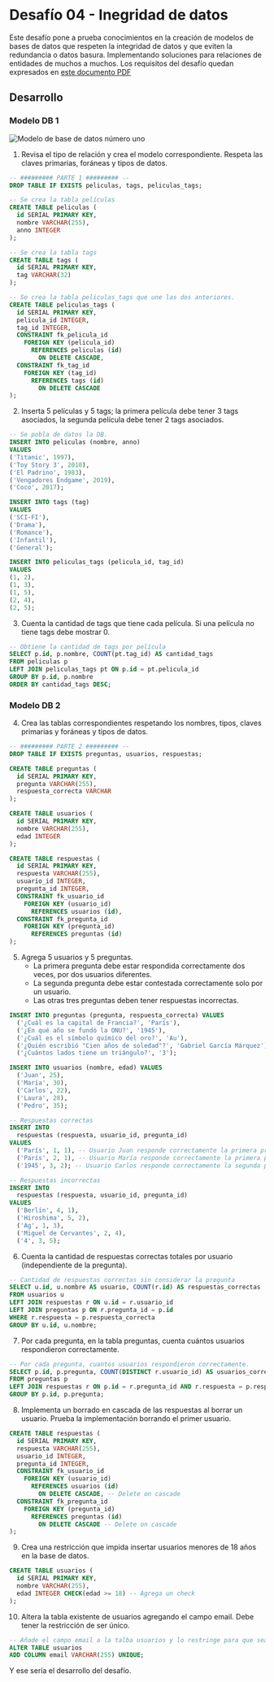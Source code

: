 # Desafío 04 - Inegridad de datos

Este desafío pone a prueba conocimientos en la creación de modelos de bases de datos que respeten la integridad de datos y que eviten la redundancia o datos basura. Implementando soluciones para relaciones de entidades de muchos a muchos. Los requisitos del desafío quedan expresados en [este documento PDF](./04-prueba-SQL.pdf)

## Desarrollo

### Modelo DB 1

![Modelo de base de datos número uno](./modelo_1.png)

1. Revisa el tipo de relación y crea el modelo correspondiente. Respeta las claves primarias, foráneas y tipos de datos.

```sql
-- ######### PARTE 1 ######### --
DROP TABLE IF EXISTS peliculas, tags, peliculas_tags;

-- Se crea la tabla películas
CREATE TABLE peliculas (
  id SERIAL PRIMARY KEY,
  nombre VARCHAR(255),
  anno INTEGER
);

-- Se crea la tabla tags
CREATE TABLE tags (
  id SERIAL PRIMARY KEY,
  tag VARCHAR(32)
);

-- Se crea la tabla peliculas_tags que une las dos anteriores.
CREATE TABLE peliculas_tags (
  id SERIAL PRIMARY KEY,
  pelicula_id INTEGER,
  tag_id INTEGER,
  CONSTRAINT fk_pelicula_id
    FOREIGN KEY (pelicula_id)
      REFERENCES peliculas (id)
        ON DELETE CASCADE,
  CONSTRAINT fk_tag_id
    FOREIGN KEY (tag_id)
      REFERENCES tags (id)
        ON DELETE CASCADE
);
```

2. Inserta 5 películas y 5 tags; la primera película debe tener 3 tags asociados, la segunda película debe tener 2 tags asociados.

```sql
-- Se pobla de datos la DB.
INSERT INTO peliculas (nombre, anno)
VALUES
('Titanic', 1997),
('Toy Story 3', 2010),
('El Padrino', 1983),
('Vengadores Endgame', 2019),
('Coco', 2017);

INSERT INTO tags (tag)
VALUES
('SCI-FI'),
('Drama'),
('Romance'),
('Infantil'),
('General');

INSERT INTO peliculas_tags (pelicula_id, tag_id)
VALUES
(1, 2),
(1, 3),
(1, 5),
(2, 4),
(2, 5);
```

3. Cuenta la cantidad de tags que tiene cada película. Si una película no tiene tags debe mostrar 0.

```sql
-- Obtiene la cantidad de tags por película
SELECT p.id, p.nombre, COUNT(pt.tag_id) AS cantidad_tags
FROM peliculas p
LEFT JOIN peliculas_tags pt ON p.id = pt.pelicula_id
GROUP BY p.id, p.nombre
ORDER BY cantidad_tags DESC;
```

### Modelo DB 2

4. Crea las tablas correspondientes respetando los nombres, tipos, claves primarias y foráneas y tipos de datos.

```sql
-- ######### PARTE 2 ######### --
DROP TABLE IF EXISTS preguntas, usuarios, respuestas;

CREATE TABLE preguntas (
  id SERIAL PRIMARY KEY,
  pregunta VARCHAR(255),
  respuesta_correcta VARCHAR
);

CREATE TABLE usuarios (
  id SERIAL PRIMARY KEY,
  nombre VARCHAR(255),
  edad INTEGER
);

CREATE TABLE respuestas (
  id SERIAL PRIMARY KEY,
  respuesta VARCHAR(255),
  usuario_id INTEGER,
  pregunta_id INTEGER,
  CONSTRAINT fk_usuario_id
    FOREIGN KEY (usuario_id)
      REFERENCES usuarios (id),
  CONSTRAINT fk_pregunta_id
    FOREIGN KEY (pregunta_id)
      REFERENCES preguntas (id)
);
```

5. Agrega 5 usuarios y 5 preguntas.
    - La primera pregunta debe estar respondida  correctamente dos veces, por dos usuarios diferentes.
    - La segunda pregunta debe estar contestada correctamente solo por un usuario.
    - Las otras tres preguntas deben tener respuestas incorrectas.

```sql
INSERT INTO preguntas (pregunta, respuesta_correcta) VALUES
  ('¿Cuál es la capital de Francia?', 'París'),
  ('¿En qué año se fundó la ONU?', '1945'),
  ('¿Cuál es el símbolo químico del oro?', 'Au'),
  ('¿Quién escribió "Cien años de soledad"?', 'Gabriel García Márquez'),
  ('¿Cuántos lados tiene un triángulo?', '3');

INSERT INTO usuarios (nombre, edad) VALUES
  ('Juan', 25),
  ('María', 30),
  ('Carlos', 22),
  ('Laura', 28),
  ('Pedro', 35);

-- Respuestas correctas
INSERT INTO
  respuestas (respuesta, usuario_id, pregunta_id)
VALUES
  ('París', 1, 1), -- Usuario Juan responde correctamente la primera pregunta
  ('París', 2, 1), -- Usuario María responde correctamente la primera pregunta
  ('1945', 3, 2); -- Usuario Carlos responde correctamente la segunda pregunta

-- Respuestas incorrectas
INSERT INTO
  respuestas (respuesta, usuario_id, pregunta_id)
VALUES
  ('Berlín', 4, 1), 
  ('Hiroshima', 5, 2), 
  ('Ag', 1, 3), 
  ('Miguel de Cervantes', 2, 4), 
  ('4', 3, 5); 
```

6. Cuenta la cantidad de respuestas correctas totales por usuario (independiente de la pregunta).

```sql
-- Cantidad de respuestas correctas sin considerar la pregunta
SELECT u.id, u.nombre AS usuario, COUNT(r.id) AS respuestas_correctas
FROM usuarios u
LEFT JOIN respuestas r ON u.id = r.usuario_id
LEFT JOIN preguntas p ON r.pregunta_id = p.id
WHERE r.respuesta = p.respuesta_correcta
GROUP BY u.id, u.nombre;
```

7. Por cada pregunta, en la tabla preguntas, cuenta cuántos usuarios respondieron correctamente.

```sql
-- Por cada pregunta, cuantos usuarios respondieron correctamente.
SELECT p.id, p.pregunta, COUNT(DISTINCT r.usuario_id) AS usuarios_correctos
FROM preguntas p
LEFT JOIN respuestas r ON p.id = r.pregunta_id AND r.respuesta = p.respuesta_correcta
GROUP BY p.id, p.pregunta;
```

8. Implementa un borrado en cascada de las respuestas al borrar un usuario. Prueba la implementación borrando el primer usuario.

```sql
CREATE TABLE respuestas (
  id SERIAL PRIMARY KEY,
  respuesta VARCHAR(255),
  usuario_id INTEGER,
  pregunta_id INTEGER,
  CONSTRAINT fk_usuario_id
    FOREIGN KEY (usuario_id)
      REFERENCES usuarios (id)
        ON DELETE CASCADE, -- Delete on cascade
  CONSTRAINT fk_pregunta_id
    FOREIGN KEY (pregunta_id)
      REFERENCES preguntas (id)
        ON DELETE CASCADE -- Delete on cascade
);
```

9. Crea una restricción que impida insertar usuarios menores de 18 años en la base de datos.

```sql
CREATE TABLE usuarios (
  id SERIAL PRIMARY KEY,
  nombre VARCHAR(255),
  edad INTEGER CHECK(edad >= 18) -- Agrega un check
);
```

10. Altera la tabla existente de usuarios agregando el campo email. Debe tener la restricción de ser único.

```sql
-- Añade el campo email a la talba usuarios y lo restringe para que sea único.
ALTER TABLE usuarios
ADD COLUMN email VARCHAR(255) UNIQUE;
```

Y ese sería el desarrollo del desafío.